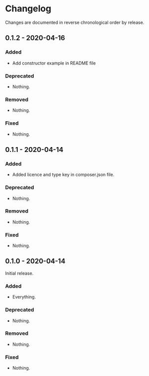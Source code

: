 # Changelog

Changes are documented in reverse chronological order by release.

## 0.1.2 - 2020-04-16

### Added

- Add constructor example in README file

### Deprecated

- Nothing.

### Removed

- Nothing.

### Fixed

- Nothing.


## 0.1.1 - 2020-04-14

### Added

- Added licence and type key in composer.json file.

### Deprecated

- Nothing.

### Removed

- Nothing.

### Fixed

- Nothing.


## 0.1.0 - 2020-04-14

Initial release.

### Added

- Everything.

### Deprecated

- Nothing.

### Removed

- Nothing.

### Fixed

- Nothing.
